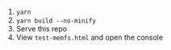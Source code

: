 1. `yarn`
2. `yarn build --no-minify`
3. Serve this repo
4. View `test-memfs.html` and open the console